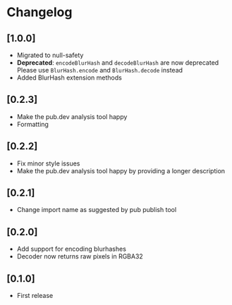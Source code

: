 # Changelog

## [1.0.0]

* Migrated to null-safety
* **Deprecated**: `encodeBlurHash` and `decodeBlurHash` are now deprecated
  Please use `BlurHash.encode` and `BlurHash.decode` instead
* Added BlurHash extension methods

## [0.2.3]

* Make the pub.dev analysis tool happy
* Formatting

## [0.2.2]

* Fix minor style issues
* Make the pub.dev analysis tool happy by providing a longer description

## [0.2.1]

* Change import name as suggested by pub publish tool

## [0.2.0]

* Add support for encoding blurhashes
* Decoder now returns raw pixels in RGBA32

## [0.1.0]

* First release

